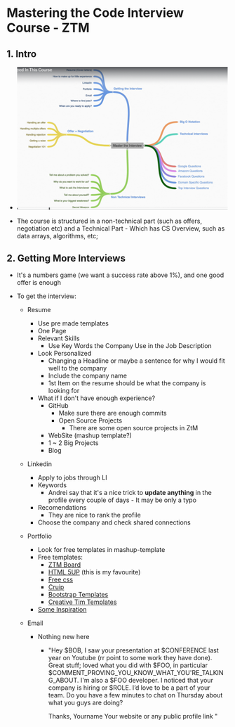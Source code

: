 # Mastering the Code Interview Course - ZTM

## 1. Intro

- ![Course Structure](/images/1_course-structure.png)

- The course is structured in a non-technical part (such as offers, negotiation etc) and a Technical Part - Which has CS Overview, such as data arrays, algorithms, etc;

 
## 2. Getting More Interviews

- It's a numbers game (we want a success rate above 1%), and one good offer is enough

- To get the interview:
    - Resume
        - Use pre made templates
        - One Page
        - Relevant Skills
            - Use Key Words the Company Use in the Job Description
        - Look Personalized
            - Changing a Headline or maybe a sentence for why I would fit well to the company
            - Include the company name
            - 1st Item on the resume should be what the company is looking for
        - What if I don't have enough experience?
            - GitHub
                - Make sure there are enough commits
                - Open Source Projects
                    - There are some open source projects in ZtM
            - WebSite (mashup template?)
            - 1 ~ 2 Big Projects
            - Blog
    
    - Linkedin
        - Apply to jobs through LI
        - Keywords
            - Andrei say that it's a nice trick to **update anything** in the profile every couple of days - It may be only a typo
        - Recomendations
            - They are nice to rank the profile
        - Choose the company and check shared connections
    
    - Portfolio
        - Look for free templates in mashup-template
        - Free templates:
            - [ZTM Board](https://github.com/zero-to-mastery/ZtM-Job-Board)
            - [HTML 5UP](https://html5up.net/) (this is my favourite)
            - [Free css](https://www.free-css.com/template-categories/portfolio)
            - [Cruip](https://cruip.com/)
            - [Bootstrap Templates](https://mdbootstrap.com/freebies/)
            - [Creative Tim Templates](https://www.creative-tim.com/bootstrap-themes/free)
        - [Some Inspiration](https://www.awwwards.com/websites/portfolio/)

    - Email
        - Nothing new here
            - "Hey $BOB,
                I saw your presentation at $CONFERENCE last year on Youtube (rr point to some work they have done).
                Great stuff; loved what you did with $FOO, in particular
                $COMMENT_PROVING_YOU_KNOW_WHAT_YOU'RE_TALKING_ABOUT.
                I'm also a $FOO developer. I noticed that your company is hiring
                or $ROLE. I’d love to be a part of your team. Do you have a
                few minutes to chat on Thursday about what you guys are doing?
                
                Thanks,
                Yourname
                Your website or any public profile link
                "
    

